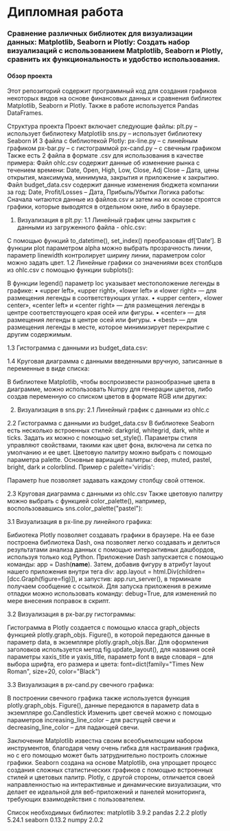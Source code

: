 <h1 align="left">Дипломная работа</h1>
<h3 align="left">Сравнение различных библиотек для визуализации данных: Matplotlib, Seaborn и Plotly: Создать набор визуализаций с использованием Matplotlib, Seaborn и Plotly, сравнить их функциональность и удобство использования.</h3>
<h4 align="left">Обзор проекта</h4>
Этот репозиторий содержит программный код для создания графиков некоторых видов на основе финансовых данных и сравнения библиотек Matplotlib, Seaborn и Plotly. Также в работе используется Pandas DataFrames.

Структура проекта
Проект включает следующие файлы:
plt.py – использует библиотеку Matplotlib
sns.py – использует библиотеку Seaborn
И 3 файла с библиотекой Plotly:
px-line.py – с линейным графиком
px-bar.py – с гистограммой
px-cand.py – с свечным графиком
Также есть 2 файла в формате .csv для использования в качестве примера:
Файл ohlc.csv содержит данные об изменение рынка с течением времени:
Date, Open, High, Low, Close, Adj Close – Дата, цены открытия, максимума, минимума, закрытия и приложение к закрытию.
Файл budget_data.csv содержит данные изменения бюджета компании за год:
Date, Profit/Losses – Дата, Прибыль/Убытки
Логика работы:
Сначала читаются данные из файлов.csv и затем на их основе строятся графики, которые выводятся в отдельном окне, либо в браузере.
1.	Визуализация в plt.py:
1.1	Линейный график цены закрытия с данными из загруженного файла - ohlc.csv:
 
С помощью функций to_datetime(), set_index() преобразован df[‘Date’]. В функции plot параметром alpha можно выбрать прозрачность линии, параметр linewidth контролирует ширину линии, параметром color можно задать цвет.
1.2	Линейные графики со значениями всех столбцов из ohlc.csv с помощью функции subplots():
 
В функции legend() параметр loc указывает местоположение легенды в графике:
•	«upper left», «upper right», «lower left» и «lower right» — для размещения легенды в соответствующих углах.
•	«upper center», «lower center», «center left» и «center right» — для размещения легенды в центре соответствующего края осей или фигуры.
•	«center» — для размещения легенды в центре осей или фигуры.
•	«best» — для размещения легенды в месте, которое минимизирует перекрытие с другим содержимым.

1.3	Гистограмма с данными из budget_data.csv:
 
1.4 Круговая диаграмма с данными введенными вручную, записанные в переменные в виде списка:
 
В библиотеке Matplotlib, чтобы воспроизвести разнообразные цвета в диаграмме, можно использовать Numpy для генерации цветов, либо создав переменную со списком цветов в формате RGB или других:
 

2.	Визуализация в sns.py:
2.1	Линейный график с данными из ohlc.c
 

2.2	Гистограмма с данными из budget_data.csv
В библиотеке Seaborn есть несколько встроенных стилей: darkgrid, whitegrid, dark, white и ticks. Задать их можно с помощью set_style(). Параметры стиля управляют свойствами, такими как цвет фона, включена ли сетка по умолчанию и ее цвет.
Цветовую палитру можно выбрать с помощью параметра palette. Основные вариаций палитры: deep, muted, pastel, bright, dark и colorblind. Пример с palette='viridis':
 
Параметр hue позволяет задавать каждому столбцу свой оттенок.

2.3	Круговая диаграмма с данными из ohlc.csv
Также цветовую палитру можно выбрать с функцией color_palette(), например, воспользовавшись sns.color_palette("pastel"):
 

3.1	Визуализация в px-line.py линейного графика:
 
Бибиотека Plotly позволяет создавать графики в браузере. На ее базе построена библиотека Dash, она позволяет легко создавать и делиться результатами анализа данных с помощью интерактивных дашбордов, используя только код Python. Приложение Dash запускается с помощью команды: app = Dash(__name__).
Затем, добавив фигуру в атрибут layout нашего приложения внутри тега div:
app.layout = html.Div(children=[dcc.Graph(figure=fig)]),
и запустив: app.run_server(), в терминале получаем сообщение с ссылкой.
Для запуска приложения в режиме отладки можно использовать команду: debug=True, для изменений по мере внесения поправок в скрипт.

3.2	Визуализация в px-bar.py гистограммы:
 
Гистограмма в Plotly создается с помощью класса graph_objects функцией plotly.graph_objs. Figure(), в которой передаются данные в параметр data, в экземпляре plotly.graph_objs.Bar.
Для оформления заголовков используется метод fig.update_layout(), для названия осей параметры xaxis_title и yaxis_title, параметр font в виде словаря – для выбора шрифта, его размера и цвета: 
font=dict(family="Times New Roman", size=20, color="Black")

3.3	Визуализация в px-cand.py свечного графика:
 
В построении свечного графика также используется функция plotly.graph_objs. Figure(), данные передаются в параметр data в экземпляре go.Candlestick
Изменить цвет свечей можно с помощью параметров increasing_line_color – для растущей свечи и decreasing_line_color – для падающей свечи.

Заключение
Matplotlib известна своим всеобъемлющим набором инструментов, благодаря чему очень гибка для настраивания графика, но с его помощью может быть затруднительно построить сложные графики.
Seaborn создана на основе Matplotlib, она упрощает процесс создания сложных статистических графиков с помощью встроенных стилей и цветовых палитр. 
Plotly, с другой стороны, отличается своей направленностью на интерактивные и динамические визуализации, что делает ее идеальной для веб-приложений и панелей мониторинга, требующих взаимодействия с пользователем. 

Список необходимых библиотек:
matplotlib 3.9.2
pandas 2.2.2
plotly 5.24.1
seaborn 0.13.2
numpy 2.0.2



